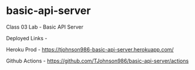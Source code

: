 # basic-api-server

Class 03 Lab - Basic API Server

Deployed Links - 

Heroku Prod - https://tjohnson986-basic-api-server.herokuapp.com/

Github Actions - https://github.com/TJohnson986/basic-api-server/actions